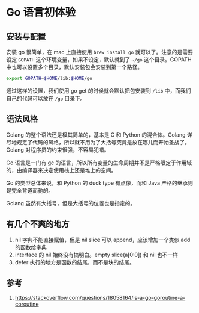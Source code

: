 # Go 语言初体验

<!--
ID: 6dd771b3-9373-46d8-8533-1ddcb2b3c322
Status: draft
Date: 2020-05-28T14:09:32
Modified: 2020-05-28T14:09:32
wp_id: 1133
-->

## 安装与配置

安装 go 很简单，在 mac 上直接使用 `brew install go` 就可以了。注意的是需要设定 `GOPATH` 这个环境变量，如果不设定，默认就到了 `~/go` 这个目录。GOPATH 中也可以设置多个目录，默认安装包会安装到第一个路径。

```sh
export GOPATH=$HOME/lib:$HOME/go
```

通过这样的设置，我们使用 go get 的时候就会默认把包安装到 `/lib` 中，而我们自己的代码可以放在 `/go` 目录下。

## 语法风格

Golang 的整个语法还是极其简单的，基本是 C 和 Python 的混合体。Golang 详尽地规定了代码的风格，所以就不用为了大括号究竟是放在哪儿而开始圣战了。Golang 对程序员的约束很强，不容易犯错。

Go 语言是一门有 gc 的语言，所以所有变量的生命周期并不是严格限定于作用域的，由编译器来决定使用栈上还是堆上的空间。

Go 的类型总体来说，和 Python 的 duck type 有点像，而和 Java 严格的继承则是完全背道而驰的。

Golang 虽然有大括号，但是大括号的位置也是指定的。

## 有几个不爽的地方

1. nil 字典不能直接赋值，但是 nil slice 可以 append，应该增加一个类似 add 的函数给字典
2. interface 的 nil 始终没有搞明白。empty slice(a[0:0]) 和 nil 也不一样
3. defer 执行的地方是函数的结尾，而不是块的结尾。

## 参考

1. https://stackoverflow.com/questions/18058164/is-a-go-goroutine-a-coroutine
